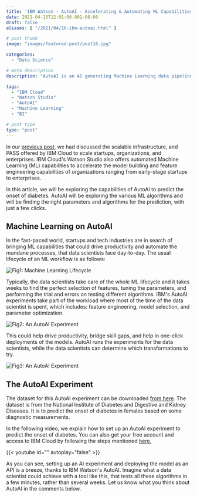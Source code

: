 ```yaml
---
title: 'IBM Watson - AutoAI - Accelerating & Automating ML Capabilities'
date: 2021-04-15T12:01:00.001-08:00
draft: false
aliases: [ "/2021/04/16-ibm-autoai.html" ]

# post thumb
image: "images/featured-post/post16.jpg"

categories:
  - "Data Science"

# meta description
description: "AutoAI is an AI generating Machine Learning data pipelines that accelerate the efforts of the data scientists in testing multiple models and performing mundane feature engineering tasks."

tags:
  - "IBM Cloud"
  - "Watson Studio"
  - "AutoAI"
  - "Machine Learning"
  - "BI"

# post type
type: "post"
---
```


In our [previous post](https://www.datawrangler.in/blog/12-ibm-cloud/), we had discussed the scalable infrastructure, and PASS offered by IBM Cloud to scale startups, organizations, and enterprises. IBM Cloud's Watson Studio also offers automated Machine Learning (ML) capabilities to accelerate the model building and feature engineering capabilities of organizations ranging from early-stage startups to enterprises.

In this article, we will be exploring the capabilities of AutoAI to predict the onset of diabetes. AutoAI will be exploring the various ML algorithms and will be finding the right parameters and algorithms for the prediction, with just a few clicks.

## Machine Learning on AutoAI

In the fast-paced world, startups and tech industries are in search of bringing ML capabilities that could drive productivity and automate the mundane processes, that data scientists face day-to-day. The usual lifecycle of an ML workflow is as follows:

![Fig1: Machine Learning Lifecycle](../../images/post/16-ibm-autoai/img1.jpg)

Typically, the data scientists take care of the whole ML lifecycle and it takes weeks to find the perfect selection of features, tuning the parameters, and performing the trial and errors on testing different algorithms. IBM's AutoAI experiments take part of the workload where most of the time of the data scientist is spent, which includes: feature engineering, model selection, and parameter optimization.

![Fig2: An AutoAI Experiment](../../images/post/16-ibm-autoai/img2.jpg)

This could help drive productivity, bridge skill gaps, and help in one-click deployments of the models. AutoAI runs the experiments for the data scientists, while the data scientists can determine which transformations to try.

![Fig3: An AutoAI Experiment](../../images/post/16-ibm-autoai/img3.jpg)

## The AutoAI Experiment

The dataset for this AutoAI experiment can be downloaded [from here](https://www.kaggle.com/uciml/pima-indians-diabetes-database/download). The dataset is from the National Institute of Diabetes and Digestive and Kidney Diseases. It is to predict the onset of diabetes in females based on some diagnostic measurements.

In the following video, we explain how to set up an AutoAI experiment to predict the onset of diabetes. You can also get your free account and access to IBM Cloud by following the steps mentioned [here.](https://www.datawrangler.in/blog/12-ibm-cloud/)

{{< youtube id="" autoplay="false" >}}

As you can see, setting up an AI experiment and deploying the model as an API is a breeze, thanks to IBM Watson's AutoAI. Imagine what a data scientist could achieve with a tool like this, that tests all these algorithms in a few minutes, rather than several weeks. Let us know what you think about AutoAI in the comments below.
